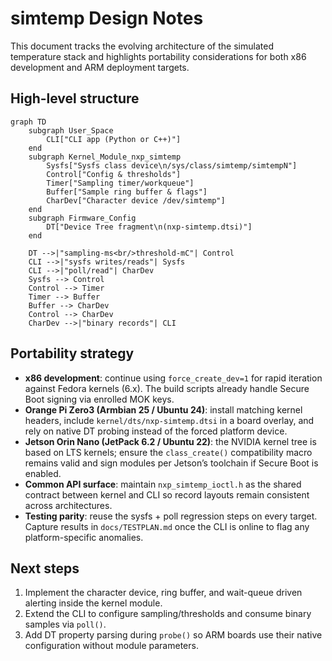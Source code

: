 # simtemp Design Notes

This document tracks the evolving architecture of the simulated temperature stack and highlights portability considerations for both x86 development and ARM deployment targets.

## High-level structure

```mermaid
graph TD
    subgraph User_Space
        CLI["CLI app (Python or C++)"]
    end
    subgraph Kernel_Module_nxp_simtemp
        Sysfs["Sysfs class device\n/sys/class/simtemp/simtempN"]
        Control["Config & thresholds"]
        Timer["Sampling timer/workqueue"]
        Buffer["Sample ring buffer & flags"]
        CharDev["Character device /dev/simtemp"]
    end
    subgraph Firmware_Config
        DT["Device Tree fragment\n(nxp-simtemp.dtsi)"]
    end

    DT -->|"sampling-ms<br/>threshold-mC"| Control
    CLI -->|"sysfs writes/reads"| Sysfs
    CLI -->|"poll/read"| CharDev
    Sysfs --> Control
    Control --> Timer
    Timer --> Buffer
    Buffer --> CharDev
    Control --> CharDev
    CharDev -->|"binary records"| CLI
```

## Portability strategy

- **x86 development**: continue using `force_create_dev=1` for rapid iteration against Fedora kernels (6.x). The build scripts already handle Secure Boot signing via enrolled MOK keys.
- **Orange Pi Zero3 (Armbian 25 / Ubuntu 24)**: install matching kernel headers, include `kernel/dts/nxp-simtemp.dtsi` in a board overlay, and rely on native DT probing instead of the forced platform device.
- **Jetson Orin Nano (JetPack 6.2 / Ubuntu 22)**: the NVIDIA kernel tree is based on LTS kernels; ensure the `class_create()` compatibility macro remains valid and sign modules per Jetson’s toolchain if Secure Boot is enabled.
- **Common API surface**: maintain `nxp_simtemp_ioctl.h` as the shared contract between kernel and CLI so record layouts remain consistent across architectures.
- **Testing parity**: reuse the sysfs + poll regression steps on every target. Capture results in `docs/TESTPLAN.md` once the CLI is online to flag any platform-specific anomalies.

## Next steps

1. Implement the character device, ring buffer, and wait-queue driven alerting inside the kernel module.
2. Extend the CLI to configure sampling/thresholds and consume binary samples via `poll()`.
3. Add DT property parsing during `probe()` so ARM boards use their native configuration without module parameters.
